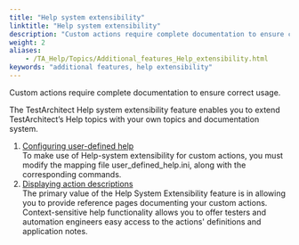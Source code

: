 ```yaml
--- 
title: "Help system extensibility"
linktitle: "Help system extensibility"
description: "Custom actions require complete documentation to ensure correct usage."
weight: 2
aliases: 
    - /TA_Help/Topics/Additional_features_Help_extensibility.html
keywords: "additional features, help extensibility"
---
```


Custom actions require complete documentation to ensure correct usage.

The TestArchitect Help system extensibility feature enables you to extend TestArchitect’s Help topics with your own topics and documentation system.

1.  [Configuring user-defined help](/user-guide/getting-started/working-with-testarchitect-client/advanced-features-of-testarchitect-client/help-system-extensibility/configuring-user-defined-help)  
To make use of Help-system extensibility for custom actions, you must modify the mapping file user\_defined\_help.ini, along with the corresponding commands.
2.  [Displaying action descriptions](/user-guide/getting-started/working-with-testarchitect-client/advanced-features-of-testarchitect-client/help-system-extensibility/displaying-action-descriptions)  
The primary value of the Help System Extensibility feature is in allowing you to provide reference pages documenting your custom actions. Context-sensitive help functionality allows you to offer testers and automation engineers easy access to the actions' definitions and application notes.




